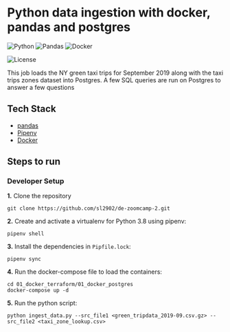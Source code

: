 # Python data ingestion with docker, pandas and postgres

![Python](https://img.shields.io/badge/Python-3.8-4B8BBE.svg?style=flat&logo=python&logoColor=FFD43B&labelColor=306998)
![Pandas](https://img.shields.io/badge/pandas-150458?style=flat&logo=pandas&logoColor=E70488&labelColor=150458)
![Docker](https://img.shields.io/badge/Docker-329DEE?style=flat&logo=docker&logoColor=white&labelColor=329DEE)

![License](https://img.shields.io/badge/license-CC--BY--SA--4.0-31393F?style=flat&logo=creativecommons&logoColor=black&labelColor=white)

This job loads the NY green taxi trips for September 2019 along with the taxi trips zones dataset into Postgres. A few SQL queries are
run on Postgres to answer a few questions


## Tech Stack
- [pandas](https://pandas.pydata.org/docs/user_guide/)
- [Pipenv](https://pipenv.pypa.io/en/latest/)
- [Docker](https://docs.docker.com/get-docker/)


## Steps to run

### Developer Setup

**1.** Clone the repository
```shell
git clone https://github.com/sl2902/de-zoomcamp-2.git
```

**2.** Create and activate a virtualenv for Python 3.8 using pipenv:
```shell
pipenv shell
```

**3.** Install the dependencies in `Pipfile.lock`:
```shell
pipenv sync
```

**4.** Run the docker-compose file to load the containers:
```shell
cd 01_docker_terraform/01_docker_postgres
docker-compose up -d
```

**5.** Run the python script:
```shell
python ingest_data.py --src_file1 <green_tripdata_2019-09.csv.gz> --src_file2 <taxi_zone_lookup.csv>
```

